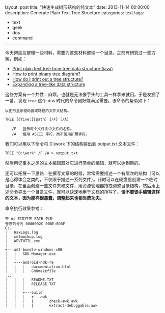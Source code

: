 layout: post
title: "快速生成树形结构的纯文本"
date: 2013-11-14 00:00:00
description: Generate Plain Text Tree Structure
categories: text
tags:
- text
- geek
- dos
- command
---
今天帮朋友整理一些材料，需要为这些材料整理一个目录。之前有研究过一些方案，例如：

- [Print plain text tree from tree data structure (java)][Print plain text tree from tree data structure (java)] 
- [How to print binary tree diagram?][How to print binary tree diagram?]
- [How do I print out a tree structure?][How do I print out a tree structure?] 
- [Expanding a tree-like data structure][Expanding a tree-like data structure]

[Print plain text tree from tree data structure (java)]: http://stackoverflow.com/questions/10861794/print-plain-text-tree-from-tree-data-structure-java
[How to print binary tree diagram?]: http://stackoverflow.com/questions/4965335/how-to-print-binary-tree-diagram/8948691
[How do I print out a tree structure?]: http://stackoverflow.com/questions/1649027/how-do-i-print-out-a-tree-structure/1649223
[Expanding a tree-like data structure]: http://stackoverflow.com/questions/7336985/expanding-a-tree-like-data-structure

这些方案有一个共性：麻烦。也就是无法像手头的工具一样拿来就用。于是发掘了一番，发现 `tree` 这个 dos 时代的命令刚好能满足需要。该命令的帮助如下：

	以图形显示驱动器或路径的文件夹结构。
	
	TREE [drive:][path] [/F] [/A]
	
	   /F   显示每个文件夹中文件的名称。
	   /A   使用 ASCII 字符，而不使用扩展字符。

我们可以用以下命令将 D:\work 下的结构输出到 output.txt 文本文件：

	TREE "D:\work" /F /A > output.txt

然后用记事本之类的文本编辑器对它进行简单的编辑，就可以达到目的。

还可以拓展一下思路：在撰写文章的时候，常常需要描述一个有层次的结构（可以是心得体会之类的，不仅限于描述一系列文件）。此时可以在硬盘里创建一个临时目录，在里面创建一些文件夹和文件，用资源管理器拖拽调整目录结构，然后用上述命令导出一个目录文件，就可以快速地用于文档的撰写了。**请不要徒手编辑这样的文本，因为那样很愚蠢，调整起来也相当费功夫。**

命令执行效果参考：

	卷 os 的文件夹 PATH 列表
	卷序列号为 0000002C 000E:BD6F
	C:.
	|   HaxLogs.log
	|   setmockup.log
	|   WEVTUTIL.exe
	|   
	+---adt-bundle-windows-x86
	|   |   SDK Manager.exe
	|   |   
	|   +---android-ndk-r9
	|   |   |   documentation.html
	|   |   |   GNUmakefile
	...
	|   |   |   README.TXT
	|   |   |   RELEASE.TXT
	|   |   |   
	|   |   +---build
	|   |   |   +---awk
	|   |   |   |       check-awk.awk
	|   |   |   |       extract-debuggable.awk
